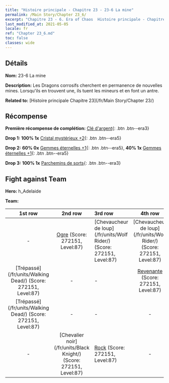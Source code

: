 ```yaml
---
title: "Histoire principale - Chapitre 23 - 23-6 La mine"
permalink: /Main Story/Chapter 23_6/
excerpt: "Chapitre 23 - 6. Era of Chaos  Histoire principale - Chapitre 23_6. 23-6 La mine"
last_modified_at: 2021-05-05
locale: fr
ref: "Chapter 23_6.md"
toc: false
classes: wide
---
```


## Détails

 **Nom:** 23-6 La mine

 **Description:** Les Dragons corrosifs cherchent en permanence de nouvelles mines. Lorsqu'ils en trouvent une, ils tuent les mineurs et en font un antre.

 **Related to:** [Histoire principale Chapitre 23](/fr/Main Story/Chapter 23/)

## Récompense

 **Première récompense de complétion:** [Clé d'argent](/ItemsFR/con_693/){: .btn .btn--era3}

 **Drop 1:** **100% 1x** [Cristal mystérieux +2](/ItemsFR/mat_80/){: .btn .btn--era5}

 **Drop 2:** **60% 0x** [Gemmes éternelles +1](/ItemsFR/mat_72/){: .btn .btn--era5}, **40% 1x** [Gemmes éternelles +1](/ItemsFR/mat_72/){: .btn .btn--era5}

 **Drop 3:** **100% 1x** [Parchemins de sorts](/ItemsFR/con_694/){: .btn .btn--era3}


## Fight against Team
 **Hero:** h_Adelaide

 **Team:**


  | 1st row | 2nd row | 3rd row | 4th row |
  |:----:|:----:|:----|:----:|
  | - | [Ogre](/fr/units/Ogre/) (Score: 272151, Level:87)  | [Chevaucheur de loup](/fr/units/Wolf Rider/) (Score: 272151, Level:87)  | [Chevaucheur de loup](/fr/units/Wolf Rider/) (Score: 272151, Level:87)  |
  | [Trépassé](/fr/units/Walking Dead/) (Score: 272151, Level:87)  | - | - | [Revenante](/fr/units/Wight/) (Score: 272151, Level:87)  |
  | [Trépassé](/fr/units/Walking Dead/) (Score: 272151, Level:87)  | - | - | - |
  | - | [Chevalier noir](/fr/units/Black Knight/) (Score: 272151, Level:87)  | [Rock](/fr/units/Roc/) (Score: 272151, Level:87)  | - |


